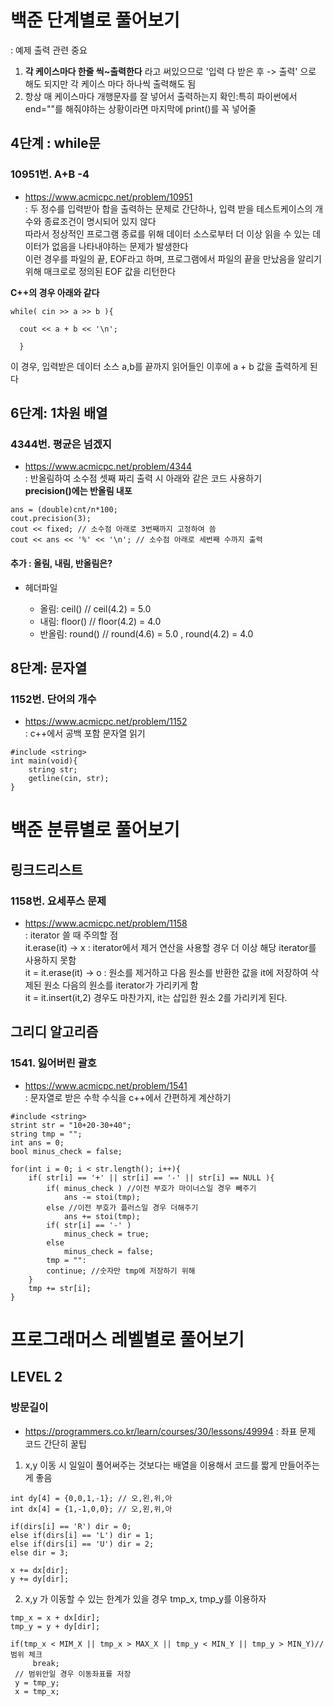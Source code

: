 
# 백준 단계별로 풀어보기
: 예제 출력 관련 중요
1. **각 케이스마다 한줄 씩~출력한다** 라고 써있으므로 '입력 다 받은 후 -> 출력' 으로 해도 되지만 각 케이스 마다 하나씩 출력해도 됨
2. 항상 매 케이스마다 개행문자를 잘 넣어서 출력하는지 확인:특히 파이썬에서 end=\"\"를 해줘야하는 상황이라면 마지막에 print()를 꼭 넣어줄 

## 4단계 : while문 

### 10951번. A+B -4
- <https://www.acmicpc.net/problem/10951>  
: 두 정수를 입력받아 합을 출력하는 문제로 간단하나, 입력 받을 테스트케이스의 개수와 종료조건이 명시되어 있지 않다  
따라서 정상적인 프로그램 종료를 위해 데이터 소스로부터 더 이상 읽을 수 있는 데이터가 없음을 나타내야하는 문제가 발생한다  
이런 경우를 파일의 끝, EOF라고 하며, 프로그램에서 파일의 끝을 만났음을 알리기 위해 매크로로 정의된 EOF 값을 리턴한다 

**C++의 경우 아래와 같다** 

```
while( cin >> a >> b ){

  cout << a + b << '\n';
  
  }
```
이 경우, 입력받은 데이터 소스 a,b를 끝까지 읽어들인 이후에 a + b 값을 출력하게 된다

## 6단계: 1차원 배열

### 4344번. 평균은 넘겠지
- <https://www.acmicpc.net/problem/4344>  
: 반올림하여 소수점 셋째 짜리 출력 시 아래와 같은 코드 사용하기  
**precision()에는 반올림 내포**
```
ans = (double)cnt/n*100;
cout.precision(3);
cout << fixed; // 소수점 아래로 3번째까지 고정하여 씀
cout << ans << '%' << '\n'; // 소수점 아래로 세번째 수까지 출력
```
#### 추가 : 올림, 내림, 반올림은?  
- 헤더파일 <cmath>
  - 올림: ceil() // ceil(4.2) = 5.0
  - 내림: floor() // floor(4.2) = 4.0
  - 반올림: round() // round(4.6) = 5.0 , round(4.2) = 4.0
  

## 8단계: 문자열

### 1152번. 단어의 개수
- <https://www.acmicpc.net/problem/1152>  
: c++에서 공백 포함 문자열 읽기
```
#include <string>
int main(void){
    string str;
    getline(cin, str);
}
```

# 백준 분류별로 풀어보기

## 링크드리스트
### 1158번. 요세푸스 문제
- <https://www.acmicpc.net/problem/1158>  
: iterator 쓸 때 주의할 점  
it.erase(it) -> x : iterator에서 제거 연산을 사용할 경우 더 이상 해당 iterator를 사용하지 못함  
it = it.erase(it) -> o : 원소를 제거하고 다음 원소를 반환한 값을 it에 저장하여 삭제된 원소 다음의 원소를 iterator가 가리키게 함  
it = it.insert(it,2) 경우도 마찬가지, it는 삽입한 원소 2를 가리키게 된다. 

## 그리디 알고리즘
### 1541. 잃어버린 괄호
- <https://www.acmicpc.net/problem/1541>    
: 문자열로 받은 수학 수식을 c++에서 간편하게 계산하기 
```
#include <string>
strint str = "10+20-30+40";
string tmp = "";
int ans = 0;
bool minus_check = false;

for(int i = 0; i < str.length(); i++){
    if( str[i] == '+' || str[i] == '-' || str[i] == NULL ){
        if( minus_check ) //이전 부호가 마이너스일 경우 빼주기
            ans -= stoi(tmp);
        else //이전 부호가 플러스일 경우 더해주기
            ans += stoi(tmp);
        if( str[i] == '-' )
            minus_check = true;
        else
            minus_check = false;
        tmp = "":
        continue; //숫자만 tmp에 저장하기 위해
    }
    tmp += str[i];
}
```

# 프로그래머스 레벨별로 풀어보기
## LEVEL 2
### 방문길이
- <https://programmers.co.kr/learn/courses/30/lessons/49994>
: 좌표 문제 코드 간단히 꿀팁
1. x,y 이동 시 일일이 풀어써주는 것보다는 배열을 이용해서 코드를 짧게 만들어주는게 좋음 
```
int dy[4] = {0,0,1,-1}; // 오,왼,위,아
int dx[4] = {1,-1,0,0}; // 오,왼,위,아

if(dirs[i] == 'R') dir = 0;
else if(dirs[i] == 'L') dir = 1;
else if(dirs[i] == 'U') dir = 2;
else dir = 3;
        
x += dx[dir];
y += dy[dir];
```
2. x,y 가 이동할 수 있는 한계가 있을 경우 tmp_x, tmp_y를 이용하자
```
tmp_x = x + dx[dir];
tmp_y = y + dy[dir];

if(tmp_x < MIM_X || tmp_x > MAX_X || tmp_y < MIN_Y || tmp_y > MIN_Y)// 범위 체크
     break;
 // 범위안일 경우 이동좌표를 저장
 y = tmp_y;
 x = tmp_x;

```
